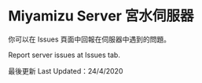 # Miyamizu Server 宮水伺服器
你可以在 Issues 頁面中回報在伺服器中遇到的問題。

Report server issues at Issues tab.



最後更新 Last Updated：24/4/2020
